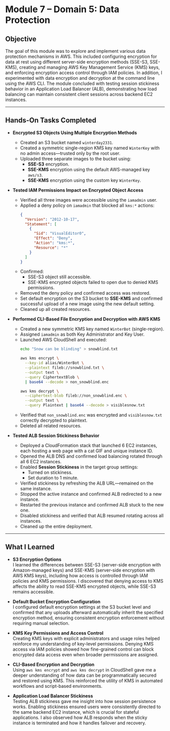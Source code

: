 # Module 7 – Domain 5: Data Protection

## Objective
The goal of this module was to explore and implement various data protection mechanisms in AWS. This included configuring encryption for data at rest using different server-side encryption methods (SSE-S3, SSE-KMS), creating and managing AWS Key Management Service (KMS) keys, and enforcing encryption access control through IAM policies. In addition, I experimented with data encryption and decryption at the command line using the AWS CLI. The module concluded with testing session stickiness behavior in an Application Load Balancer (ALB), demonstrating how load balancing can maintain consistent client sessions across backend EC2 instances.

---

## Hands-On Tasks Completed

- **Encrypted S3 Objects Using Multiple Encryption Methods**
  - Created an S3 bucket named `winterday2331`.
  - Created a symmetric single-region KMS key named `WinterKey` with no admin access—trusted only by the root user.
  - Uploaded three separate images to the bucket using:
    - **SSE-S3** encryption.
    - **SSE-KMS** encryption using the default AWS-managed key `aws/s3`.
    - **SSE-KMS** encryption using the custom key `WinterKey`.

- **Tested IAM Permissions Impact on Encrypted Object Access**
  - Verified all three images were accessible using the `iamadmin` user.
  - Applied a deny policy on `iamadmin` that blocked all `kms:*` actions:
    ```json
    {
      "Version": "2012-10-17",
      "Statement": [
        {
          "Sid": "VisualEditor0",
          "Effect": "Deny",
          "Action": "kms:*",
          "Resource": "*"
        }
      ]
    }
    ```
  - Confirmed:
    - SSE-S3 object still accessible.
    - SSE-KMS encrypted objects failed to open due to denied KMS permissions.
  - Removed the deny policy and confirmed access was restored.
  - Set default encryption on the S3 bucket to **SSE-KMS** and confirmed successful upload of a new image using the new default setting.
  - Cleaned up all created resources.

- **Performed CLI-Based File Encryption and Decryption with AWS KMS**
  - Created a new symmetric KMS key named `WinterBot` (single-region).
  - Assigned `iamadmin` as both Key Administrator and Key User.
  - Launched AWS CloudShell and executed:
    ```bash
    echo "Snow can be blinding" > snowblind.txt

    aws kms encrypt \
      --key-id alias/WinterBot \
      --plaintext fileb://snowblind.txt \
      --output text \
      --query CiphertextBlob \
      | base64 --decode > non_snowblind.enc

    aws kms decrypt \
      --ciphertext-blob fileb://non_snowblind.enc \
      --output text \
      --query Plaintext | base64 --decode > visiblesnow.txt
    ```
  - Verified that `non_snowblind.enc` was encrypted and `visiblesnow.txt` correctly decrypted to plaintext.
  - Deleted all related resources.

- **Tested ALB Session Stickiness Behavior**
  - Deployed a CloudFormation stack that launched 6 EC2 instances, each hosting a web page with a cat GIF and unique instance ID.
  - Opened the ALB DNS and confirmed load balancing rotated through all 6 EC2 instances.
  - Enabled **Session Stickiness** in the target group settings:
    - Turned on stickiness.
    - Set duration to 1 minute.
  - Verified stickiness by refreshing the ALB URL—remained on the same instance.
  - Stopped the active instance and confirmed ALB redirected to a new instance.
  - Restarted the previous instance and confirmed ALB stuck to the new one.
  - Disabled stickiness and verified that ALB resumed rotating across all instances.
  - Cleaned up the entire deployment.

---

## What I Learned

- **S3 Encryption Options**  
  I learned the differences between SSE-S3 (server-side encryption with Amazon-managed keys) and SSE-KMS (server-side encryption with AWS KMS keys), including how access is controlled through IAM policies and KMS permissions. I discovered that denying access to KMS affects the ability to read SSE-KMS encrypted objects, while SSE-S3 remains accessible.

- **Default Bucket Encryption Configuration**  
  I configured default encryption settings at the S3 bucket level and confirmed that any uploads afterward automatically inherit the specified encryption method, ensuring consistent encryption enforcement without requiring manual selection.

- **KMS Key Permissions and Access Control**  
  Creating KMS keys with explicit administrators and usage roles helped reinforce my understanding of key-level permissions. Denying KMS access via IAM policies showed how fine-grained control can block encrypted data access even when broader permissions are assigned.

- **CLI-Based Encryption and Decryption**  
  Using `aws kms encrypt` and `aws kms decrypt` in CloudShell gave me a deeper understanding of how data can be programmatically secured and restored using KMS. This reinforced the utility of KMS in automated workflows and script-based environments.

- **Application Load Balancer Stickiness**  
  Testing ALB stickiness gave me insight into how session persistence works. Enabling stickiness ensured users were consistently directed to the same backend EC2 instance, which is crucial for stateful applications. I also observed how ALB responds when the sticky instance is terminated and how it handles failover and recovery.
